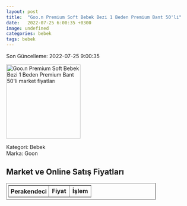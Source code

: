 ```yaml
---
layout: post
title:  "Goo.n Premium Soft Bebek Bezi 1 Beden Premium Bant 50'li"
date:   2022-07-25 6:00:35 +0300
image: undefined
categories: bebek
tags: bebek
---
```


Son Güncelleme: 2022-07-25 9:00:35

<img src="undefined" width="200" alt="Goo.n Premium Soft Bebek Bezi 1 Beden Premium Bant 50'li market fiyatları" />

Kategori: Bebek
<br />
Marka: Goon

<h2>Market ve Online Satış Fiyatları</h2>

<table border="1" style="padding: 5px;width:80%;">
  <tr>
    <td style="padding: 5px;"><strong>Perakendeci</strong></td>
    <td><strong>Fiyat</strong></td>
    <td><strong>İşlem</strong></td>
  </tr>
  
</table>
